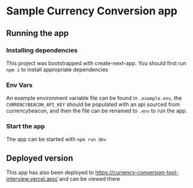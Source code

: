 # Sample Currency Conversion app

## Running the app

### Installing dependencies

This project was bootstrapped with create-next-app. You should first run `npm i` to install appropriate dependencies

### Env Vars
An example environment variable file can be found in `.example.env`, the `CURRENCYBEACON_API_KEY` should be populated with an api sourced from currencybeacon, and then the file can be renamed to `.env` to run the app.

### Start the app

The app can be started with `npm run dev`

## Deployed version

This app has also been deployed to https://currency-conversion-tool-interview.vercel.app/ and can be viewed there
